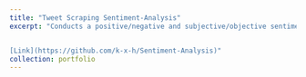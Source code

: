 ```yaml
---
title: "Tweet Scraping Sentiment-Analysis"
excerpt: "Conducts a positive/negative and subjective/objective sentiment analysis on tweets found containing a term (Specified by user). Written in Python, this project was one of my first times working with API's alongside heavy usage of NLP packages.


[Link](https://github.com/k-x-h/Sentiment-Analysis)"
collection: portfolio
---
```

